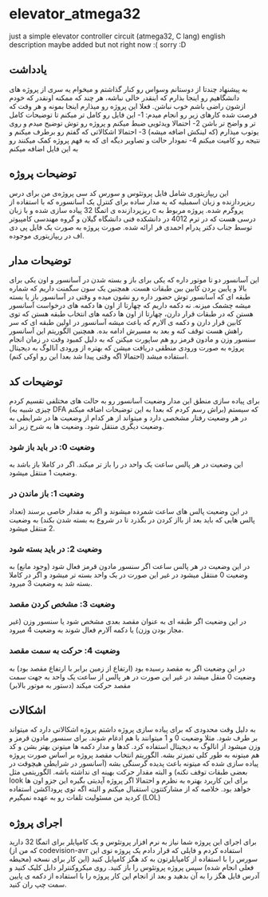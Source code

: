 # elevator_atmega32
just a simple elevator controller circuit (atmega32, C lang)
english description maybe added but not right now :( sorry :D
## یادداشت
به پیشنهاد چندتا از دوستانم وسواس رو کنار گذاشتم و میخوام یه سری از پروژه های دانشگاهیم رو اینجا بذارم که اینقدر خالی نباشه، هر چند که ممکنه اونقدر که خودم ازشون راضی باشم خوب نباشن.
فعلا این پروژه رو میذارم اینجا بمونه و هر وقت که فرصت شده کارهای زیر رو انجام میدم:
1- این فایل رو کامل تر میکنم تا توضیحات کامل تر و واضح تر باشن
2- احتمالا ویدئویی ضبط میکنم و پروژه رو توش توضیح میدم و روی یوتوب میذارم (که لینکش اضافه میشه)
3- احتمالا اشکالاتی که گفتم رو برطرف میکنم و نتیجه رو کامیت میکنم
4- نمودار حالت و تصاویر دیگه ای که به فهم پروژه کمک میکنند رو به این فایل اضافه میکنم


## توضیحات پروژه
این ریپازیتوری شامل فایل پروتئوس و سورس کد سی پروژه‌ی من برای درس ریزپردازنده و زبان اسمبلیه که یه مدار ساده برای کنترل یک آسانسوره که با استفاده از ریزپردازنده ی اتمگا 32 پیاده سازی شده و با زبان c پروگرم شده.
پروژه مربوط به درسی هست که در ترم 4012 در دانشکده فنی دانشگاه گیلان و گروه مهندسی کامپیوتر توسط جناب دکتر پدرام احمدی فر ارائه شده. صورت پروژه به صورت یک فایل پی دی اف در ریپازیتوری موجوده.

## توضیحات مدار
این آسانسور دو تا موتور داره که یکی برای باز و بسته شدن در آسانسور و اون یکی برای بالا و پایین بردن کابین بین طبقات هست. همچنین یک سون سگمنت داریم که شماره طبقه ای که آسانسور توش حضور داره رو نشون میده و وقتی در آسانسور باز یا بسته میشه چشمک میزنه. نه دکمه داریم که چهارتا از اون ها دکمه های درخواست آسانسور هستن که در طبقات قرار دارن، چهارتا از اون ها دکمه های انتخاب طبقه هستن که توی کابین قرار دارن و دکمه ی آلارم که باعث میشه آسانسور در اولین طبقه ای که سر راهش هست توقف کنه و بعد به مسیرش ادامه بده. همچنین الگوریتم این آسانسور سنسور وزن و مادون قرمز رو هم ساپورت میکنن که به دلیل کمبود وقت در زمان انجام پروژه به صورت ورودی منطقی دریافت میشن که بهتره از ورودی آنالوگ به دیجیتال استفاده میشد (احتمالا اگه وقتی پیدا شد بعدا این رو اوکی کنم).

## توضیحات کد
برای پیاده سازی منطق این مدار وضعیت آسانسور رو به حالت های مختلفی تقسیم کردم (چیزی شبیه به DFA براش رسم کردم که بعدا به این توضیحات اضافه میکنم) که سیستم در هر وضعیت رفتار مشخصی دارد و میتواند از هر کدام از وضعیت ها در شرایطی به وضعیت دیگری منتقل شود. وضعیت ها به شرح زیر اند.
### وضعیت 0: در باید باز شود
این وضعیت در هر پالس ساعت یک واحد در را باز تر میکند. اگر در کاملا باز باشد به وضعیت 1 منتقل میشود.
### وضعیت 1: باز ماندن در
در این وضعیت پالس های ساعت شمرده میشوند و اگر به مقدار خاصی برسند (تعداد پالس هایی که باید بعد از بااز کردن در بگذرد تا در شروع به بسته شدن بکند) به وضعیت 2 منتقل میشود.
### وضعیت 2: در باید بسته شود
در این وضعیت در هر پالس ساعت اگر سنسور مادون قرمز فعال شود (وجود مانع) به وضعیت 0 منتقل میشود در غیر این صورت در یک واحد بسته تر میشود و اگر در کاملا بسته شد به وضعیت 3 میرود.
### وضعیت 3: مشخص کردن مقصد
در این وضعیت اگر طبقه ای به عنوان مقصد بعدی مشخص شود یا سنسور وزن (غیر مجاز بودن وزن) یا دکمه آلارم فعال شوند به وضعیت 4 میرود.
### وضعیت 4: حرکت به سمت مقصد
در این وضعیت اگر به مقصد رسیده بود (ارتفاع از زمین برابر با ارتفاع مقصد بود) به وضعیت 0 منقل میشد در غیر این صورت در هر پالس از ساعت یک واحد به جهت سمت مقصد حرکت میکند (دستور به موتور بالابر)

## اشکالات
به دلیل وقت محدودی که برای پیاده سازی پروژه داشتم پروژه اشکالاتی دارد که میتواند بر طرف شود. مثلا وضعیت 0 و 1 میتوانند با هم ادغام شوند. برای سنسور مادون قرمز و وزن میشود از انالوگ به دیجیتال استفاده کرد. کدها و مدار دکمه ها میتونن بهتر بشن و کد هم میتونه به طور کلی تمیزتر بشه.
الگوریتم انتخاب مقصد پروژه بر اساس صورت پروژه پیاده سازی شده که میتونه باعث پدیده گرسنگی بشه (آسانسور در شرایطی هیچوقت در بعضی طبقات توقف نکنه) و البته مقدار حرکت بهینه ای نداشته باشه. الگوریتمی مثل look برای این کاربرد بهتره به نظرم و احتمالا اگر پروژه آپدیتی بگیره این جزو اون ها خواهد بود.
خلاصه که از مشارکتتون استقبال میکنم و البته اگه توی پروداکشن استفاده کردید من مسئولیت تلفات رو به عهده نمیگیرم (LOL)

## اجرای پروژه
برای اجرای این پروژه شما نیاز به نرم افزار پروتئوس و یک کامپایلر برای اتمگا 32 دارید (که من از codevision-avr استفاده کردم و فایلی که قرار دادم یک پروژه توی این محیطه)
سورس را با استفاده از کامپایلرتون به کد هگز کامپایل کنید (این کار برای نسخه فعلی انجام شده)
سپس پروژه پروتئوس را باز کنید. روی میکروکنترلر دابل کلیک کنید و آدرس فایل هگز را به آن بدهید و بعد از انجام این کار پروژه را با استفاده از دکمه ی پایین سمت چپ ران کنید.
